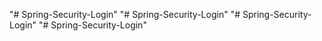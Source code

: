 "# Spring-Security-Login" 
"# Spring-Security-Login" 
"# Spring-Security-Login" 
"# Spring-Security-Login" 
